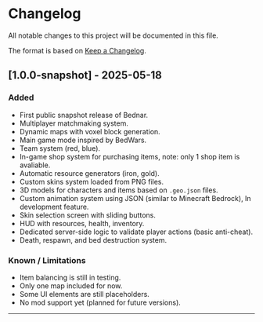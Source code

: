 # Changelog

All notable changes to this project will be documented in this file.

The format is based on [Keep a Changelog](https://keepachangelog.com/en/1.0.0/).

## [1.0.0-snapshot] - 2025-05-18
### Added
- First public snapshot release of Bednar.
- Multiplayer matchmaking system.
- Dynamic maps with voxel block generation.
- Main game mode inspired by BedWars.
- Team system (red, blue).
- In-game shop system for purchasing items, note: only 1 shop item is avaliable.
- Automatic resource generators (iron, gold).
- Custom skins system loaded from PNG files.
- 3D models for characters and items based on `.geo.json` files.
- Custom animation system using JSON (similar to Minecraft Bedrock), In development feature.
- Skin selection screen with sliding buttons.
- HUD with resources, health, inventory.
- Dedicated server-side logic to validate player actions (basic anti-cheat).
- Death, respawn, and bed destruction system.

### Known / Limitations
- Item balancing is still in testing.
- Only one map included for now.
- Some UI elements are still placeholders.
- No mod support yet (planned for future versions).

---
